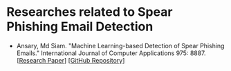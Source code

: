 # Researches related to Spear Phishing Email Detection

- Ansary, Md Siam. "Machine Learning-based Detection of Spear Phishing Emails." International Journal of Computer Applications 975: 8887.
[[Research Paper](https://www.ijcaonline.org/archives/volume187/number24/machine-learning-based-detection-of-spear-phishing-emails/)]
[[GitHub Repository](https://github.com/MdSiamAnsary/ClassificationTasks/tree/main/Spear%20Phishing%20Email%20Detection/Machine%20Learning%20Based%20Detection%20of%20Spear%20Phishing%20Emails)]
 
